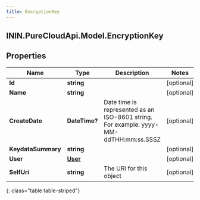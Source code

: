 ```yaml
---
title: EncryptionKey
---
```

## ININ.PureCloudApi.Model.EncryptionKey

## Properties

|Name | Type | Description | Notes|
|------------ | ------------- | ------------- | -------------|
| **Id** | **string** |  | [optional] |
| **Name** | **string** |  | [optional] |
| **CreateDate** | **DateTime?** | Date time is represented as an ISO-8601 string. For example: yyyy-MM-ddTHH:mm:ss.SSSZ | [optional] |
| **KeydataSummary** | **string** |  | [optional] |
| **User** | [**User**](User.html) |  | [optional] |
| **SelfUri** | **string** | The URI for this object | [optional] |
{: class="table table-striped"}


